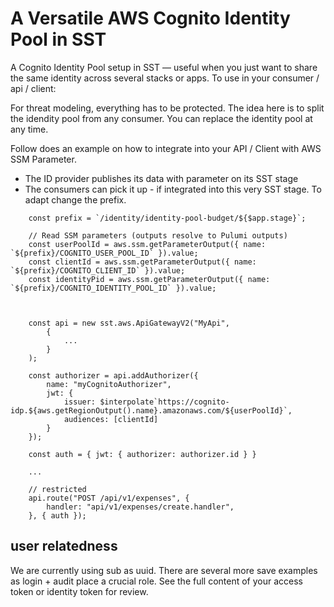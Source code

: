 # A Versatile AWS Cognito Identity Pool in SST

A Cognito Identity Pool setup in SST — useful when you just want to share the same identity across several stacks or apps.
To use in your consumer / api / client:

For threat modeling, everything has to be protected. The idea here is to split the idendity pool from any consumer.
You can replace the identity pool at any time. 

Follow does an example on how to integrate into your API / Client with AWS SSM Parameter.
- The ID provider publishes its data with parameter on its SST stage
- The consumers can pick it up - if integrated into this very SST stage. To adapt change the prefix.


```JS
    const prefix = `/identity/identity-pool-budget/${$app.stage}`;

    // Read SSM parameters (outputs resolve to Pulumi outputs)
    const userPoolId = aws.ssm.getParameterOutput({ name: `${prefix}/COGNITO_USER_POOL_ID` }).value;
    const clientId = aws.ssm.getParameterOutput({ name: `${prefix}/COGNITO_CLIENT_ID` }).value;
    const identityPid = aws.ssm.getParameterOutput({ name: `${prefix}/COGNITO_IDENTITY_POOL_ID` }).value;



    const api = new sst.aws.ApiGatewayV2("MyApi",
        {
            ...
        }
    );

    const authorizer = api.addAuthorizer({
        name: "myCognitoAuthorizer",
        jwt: {
            issuer: $interpolate`https://cognito-idp.${aws.getRegionOutput().name}.amazonaws.com/${userPoolId}`,
            audiences: [clientId]
        }
    });

    const auth = { jwt: { authorizer: authorizer.id } }

    ...

    // restricted
    api.route("POST /api/v1/expenses", {
        handler: "api/v1/expenses/create.handler",
    }, { auth });

```

## user relatedness

We are currently using sub as uuid. There are several more save examples as login + audit place a crucial role. See the full content of your access token or identity token for review.
